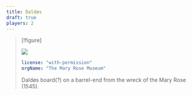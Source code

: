 ```yaml
---
title: Daldøs 
draft: true
players: 2
---
```


> [!figure]
>
> ![](maryrose_daldos.jpg)
>
> ```yaml
> license: "with-permission"
> orgName: "The Mary Rose Museum" 
> ```
>
> Daldøs board(?) on a barrel-end from the wreck of the Mary Rose (1545).
